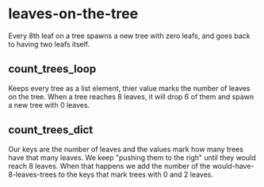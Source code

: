 # leaves-on-the-tree
Every 8th leaf on a tree spawns a new tree with zero leafs, and goes back to having two leafs itself.

## count_trees_loop
Keeps every tree as a list element, thier value marks the number of leaves on the tree. When a tree reaches 8 leaves, it will drop 6 of them and spawn a new tree with 0 leaves.

## count_trees_dict
Our keys are the number of leaves and the values mark how many trees have that many leaves. We keep "pushing them to the righ" until they would reach 8 leaves. When that happens we add the number of the would-have-8-leaves-trees to the keys that mark trees with 0 and 2 leaves.